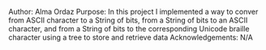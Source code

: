Author: Alma Ordaz
Purpose: In this project I implemented a way to conver from ASCII character to a String of bits, from a String of bits 
         to an ASCII character, and from a String of bits to the corresponding Unicode braille character using a tree to store and retrieve data
Acknowledgements: N/A